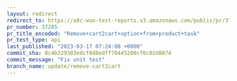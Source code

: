 ```yaml
---
layout: redirect
redirect_to: https://a8c-woo-test-reports.s3.amazonaws.com/public/pr/37285/api/index.html
pr_number: 37285
pr_title_encoded: "Remove+cart2cart+option+from+product+task"
pr_test_type: api
last_published: "2023-03-17 07:24:08 +0000"
commit_sha: 0c4b329303edcf0d8edff70445209cf0c02d8874
commit_message: "Fix unit test"
branch_name: update/remove-cart2cart
---
```


